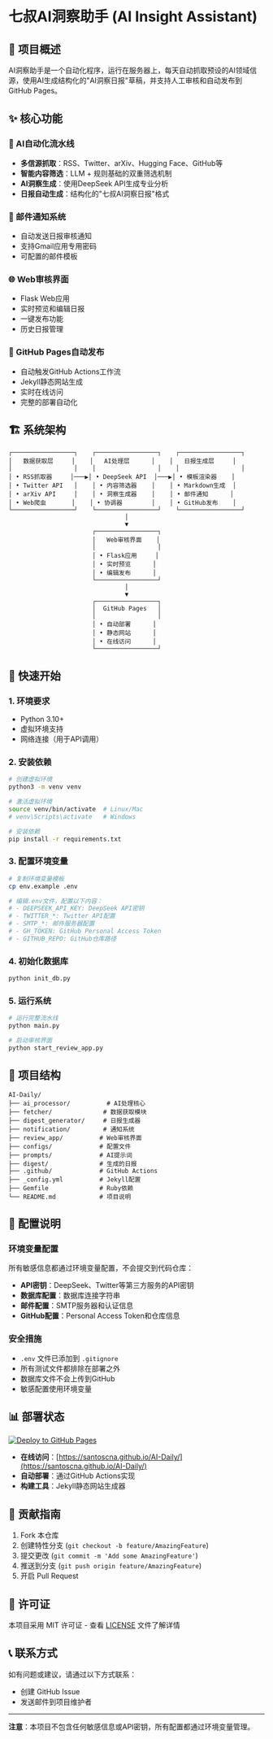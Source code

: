 # 七叔AI洞察助手 (AI Insight Assistant)

## 🎯 项目概述

AI洞察助手是一个自动化程序，运行在服务器上，每天自动抓取预设的AI领域信源，使用AI生成结构化的"AI洞察日报"草稿，并支持人工审核和自动发布到GitHub Pages。

## ✨ 核心功能

### 🤖 AI自动化流水线
- **多信源抓取**：RSS、Twitter、arXiv、Hugging Face、GitHub等
- **智能内容筛选**：LLM + 规则基础的双重筛选机制
- **AI洞察生成**：使用DeepSeek API生成专业分析
- **日报自动生成**：结构化的"七叔AI洞察日报"格式

### 📧 邮件通知系统
- 自动发送日报审核通知
- 支持Gmail应用专用密码
- 可配置的邮件模板

### 🌐 Web审核界面
- Flask Web应用
- 实时预览和编辑日报
- 一键发布功能
- 历史日报管理

### 🚀 GitHub Pages自动发布
- 自动触发GitHub Actions工作流
- Jekyll静态网站生成
- 实时在线访问
- 完整的部署自动化

## 🏗️ 系统架构

```
┌─────────────────┐    ┌─────────────────┐    ┌─────────────────┐
│   数据获取层     │    │   AI处理层      │    │   日报生成层     │
│                 │    │                 │    │                 │
│ • RSS抓取器     │───▶│ • DeepSeek API  │───▶│ • 模板渲染器    │
│ • Twitter API   │    │ • 内容筛选器    │    │ • Markdown生成  │
│ • arXiv API     │    │ • 洞察生成器    │    │ • 邮件通知      │
│ • Web爬虫       │    │ • 协调器        │    │ • GitHub发布    │
└─────────────────┘    └─────────────────┘    └─────────────────┘
                                │
                                ▼
                       ┌─────────────────┐
                       │   Web审核界面    │
                       │                 │
                       │ • Flask应用     │
                       │ • 实时预览      │
                       │ • 编辑发布      │
                       └─────────────────┘
                                │
                                ▼
                       ┌─────────────────┐
                       │  GitHub Pages   │
                       │                 │
                       │ • 自动部署      │
                       │ • 静态网站      │
                       │ • 在线访问      │
                       └─────────────────┘
```

## 🚀 快速开始

### 1. 环境要求
- Python 3.10+
- 虚拟环境支持
- 网络连接（用于API调用）

### 2. 安装依赖
```bash
# 创建虚拟环境
python3 -m venv venv

# 激活虚拟环境
source venv/bin/activate  # Linux/Mac
# venv\Scripts\activate   # Windows

# 安装依赖
pip install -r requirements.txt
```

### 3. 配置环境变量
```bash
# 复制环境变量模板
cp env.example .env

# 编辑.env文件，配置以下内容：
# - DEEPSEEK_API_KEY: DeepSeek API密钥
# - TWITTER_*: Twitter API配置
# - SMTP_*: 邮件服务器配置
# - GH_TOKEN: GitHub Personal Access Token
# - GITHUB_REPO: GitHub仓库路径
```

### 4. 初始化数据库
```bash
python init_db.py
```

### 5. 运行系统
```bash
# 运行完整流水线
python main.py

# 启动审核界面
python start_review_app.py
```

## 📁 项目结构

```
AI-Daily/
├── ai_processor/          # AI处理核心
├── fetcher/              # 数据获取模块
├── digest_generator/     # 日报生成器
├── notification/         # 通知系统
├── review_app/          # Web审核界面
├── configs/             # 配置文件
├── prompts/             # AI提示词
├── digest/              # 生成的日报
├── .github/             # GitHub Actions
├── _config.yml          # Jekyll配置
├── Gemfile              # Ruby依赖
└── README.md            # 项目说明
```

## 🔧 配置说明

### 环境变量配置
所有敏感信息都通过环境变量配置，不会提交到代码仓库：

- **API密钥**：DeepSeek、Twitter等第三方服务的API密钥
- **数据库配置**：数据库连接字符串
- **邮件配置**：SMTP服务器和认证信息
- **GitHub配置**：Personal Access Token和仓库信息

### 安全措施
- `.env` 文件已添加到 `.gitignore`
- 所有测试文件都排除在部署之外
- 数据库文件不会上传到GitHub
- 敏感配置使用环境变量

## 📊 部署状态

[![Deploy to GitHub Pages](https://github.com/SantosCNA/AI-Daily/workflows/Deploy%20AI%20Daily%20to%20GitHub%20Pages/badge.svg)](https://github.com/SantosCNA/AI-Daily/actions)

- **在线访问**：[https://santoscna.github.io/AI-Daily/](https://santoscna.github.io/AI-Daily/)
- **自动部署**：通过GitHub Actions实现
- **构建工具**：Jekyll静态网站生成器

## 🤝 贡献指南

1. Fork 本仓库
2. 创建特性分支 (`git checkout -b feature/AmazingFeature`)
3. 提交更改 (`git commit -m 'Add some AmazingFeature'`)
4. 推送到分支 (`git push origin feature/AmazingFeature`)
5. 开启 Pull Request

## 📄 许可证

本项目采用 MIT 许可证 - 查看 [LICENSE](LICENSE) 文件了解详情

## 📞 联系方式

如有问题或建议，请通过以下方式联系：
- 创建 GitHub Issue
- 发送邮件到项目维护者

---

**注意**：本项目不包含任何敏感信息或API密钥，所有配置都通过环境变量管理。
